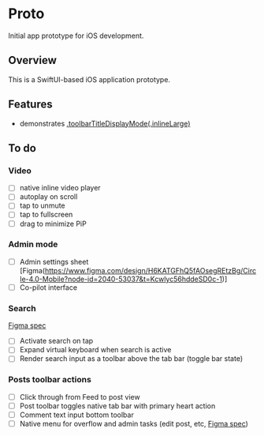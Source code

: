 # Proto

Initial app prototype for iOS development.

## Overview
This is a SwiftUI-based iOS application prototype.

## Features
- demonstrates [.toolbarTitleDisplayMode(.inlineLarge)](https://developer.apple.com/documentation/swiftui/view/toolbartitledisplaymode(_:))

## To do
### Video
- [ ] native inline video player
- [ ] autoplay on scroll
- [ ] tap to unmute
- [ ] tap to fullscreen
- [ ] drag to minimize PiP

### Admin mode
- [ ] Admin settings sheet [Figma(https://www.figma.com/design/H6KATGFhQ5fAOsegREtzBg/Circle-4.0-Mobile?node-id=2040-53037&t=Kcwlyc56hddeSD0c-1)]
- [ ] Co-pilot interface

### Search
[Figma spec](https://www.figma.com/design/NdwIk4iFCNFsrBOA1I2S2b/%F0%9F%93%90-Mobile-Build?node-id=26801-116894&t=GwwykqKG33UxJcNw-1)
- [ ] Activate search on tap 
- [ ] Expand virtual keyboard when search is active
- [ ] Render search input as a toolbar above the tab bar (toggle bar state)

### Posts toolbar actions
- [ ] Click through from Feed to post view
- [ ] Post toolbar toggles native tab bar with primary heart action
- [ ] Comment text input bottom toolbar
- [ ] Native menu for overflow and admin tasks (edit post, etc, [Figma spec](https://www.figma.com/design/W7x7IvJBDsSw43zcIKMJeR/%E2%9D%96-Mobile-Design-System?node-id=12807-69973&t=wAl175S4870CppoP-1))